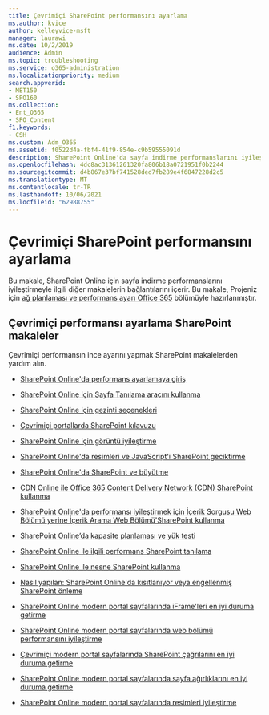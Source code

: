 ```yaml
---
title: Çevrimiçi SharePoint performansını ayarlama
ms.author: kvice
author: kelleyvice-msft
manager: laurawi
ms.date: 10/2/2019
audience: Admin
ms.topic: troubleshooting
ms.service: o365-administration
ms.localizationpriority: medium
search.appverid:
- MET150
- SPO160
ms.collection:
- Ent_O365
- SPO_Content
f1.keywords:
- CSH
ms.custom: Adm_O365
ms.assetid: f0522d4a-fbf4-41f9-854e-c9b59555091d
description: SharePoint Online'da sayfa indirme performanslarını iyileştirmeyle ilgili diğer makalelerin bağlantılarını içerir.
ms.openlocfilehash: 4dc8ac31361261320fa806b18a0721951f0b2244
ms.sourcegitcommit: d4b867e37bf741528ded7fb289e4f6847228d2c5
ms.translationtype: MT
ms.contentlocale: tr-TR
ms.lasthandoff: 10/06/2021
ms.locfileid: "62988755"
---
```

# <a name="tune-sharepoint-online-performance"></a>Çevrimiçi SharePoint performansını ayarlama

Bu makale, SharePoint Online için sayfa indirme performanslarını iyileştirmeyle ilgili diğer makalelerin bağlantılarını içerir. Bu makale, Projeniz için [ağ planlaması ve performans ayarı Office 365](./network-planning-and-performance.md) bölümüyle hazırlanmıştır.

## <a name="articles-about-fine-tuning-sharepoint-online-performance"></a>Çevrimiçi performansı ayarlama SharePoint makaleler

Çevrimiçi performansın ince ayarını yapmak SharePoint makalelerden yardım alın.
  
- [SharePoint Online'da performans ayarlamaya giriş](introduction-to-performance-tuning-for-sharepoint-online.md)

- [SharePoint Online için Sayfa Tanılama aracını kullanma](page-diagnostics-for-spo.md)

- [SharePoint Online için gezinti seçenekleri](navigation-options-for-sharepoint-online.md)

- [Çevrimiçi portallarda SharePoint kılavuzu](/sharepoint/dev/solution-guidance/portal-performance)

- [SharePoint Online için görüntü iyileştirme](image-optimization-for-sharepoint-online.md)

- [SharePoint Online'da resimleri ve JavaScript'i SharePoint geciktirme](delay-loading-images-and-javascript-in-sharepoint-online.md)

- [SharePoint Online'da SharePoint ve büyütme](minification-and-bundling-in-sharepoint-online.md)

- [CDN Online ile Office 365 Content Delivery Network (CDN) SharePoint kullanma](use-microsoft-365-cdn-with-spo.md)

- [SharePoint Online'da performansı iyileştirmek için İçerik Sorgusu Web Bölümü yerine İçerik Arama Web Bölümü'SharePoint kullanma](using-content-search-web-part-instead-of-content-query-web-part-to-improve-perfo.md)

- [SharePoint Online’da kapasite planlaması ve yük testi](capacity-planning-and-load-testing-sharepoint-online.md)

- [SharePoint Online ile ilgili performans SharePoint tanılama](diagnosing-performance-issues-with-sharepoint-online.md)

- [SharePoint Online ile nesne SharePoint kullanma](using-the-object-cache-with-sharepoint-online.md)

- [Nasıl yapılan: SharePoint Online'da kısıtlanıyor veya engellenmiş SharePoint önleme](/sharepoint/dev/general-development/how-to-avoid-getting-throttled-or-blocked-in-sharepoint-online)

- [SharePoint Online modern portal sayfalarında iFrame'leri en iyi duruma getirme](modern-iframe-optimization.md)

- [SharePoint Online modern portal sayfalarında web bölümü performansını iyileştirme](modern-web-part-optimization.md)

- [Çevrimiçi modern portal sayfalarında SharePoint çağrılarını en iyi duruma getirme](modern-page-call-optimization.md)

- [SharePoint Online modern portal sayfalarında sayfa ağırlıklarını en iyi duruma getirme](modern-page-weight-optimization.md)

- [SharePoint Online modern portal sayfalarında resimleri iyileştirme](modern-image-optimization.md)